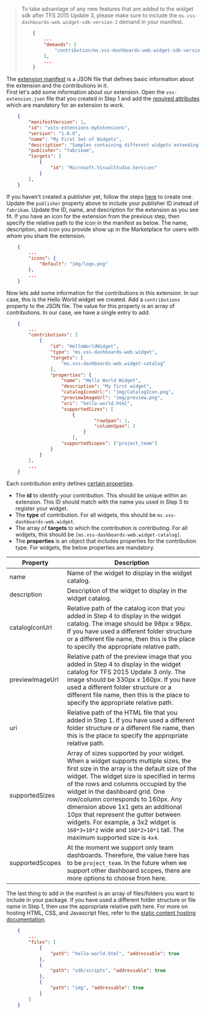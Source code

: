 > To take advantage of any new features that are added to the widget sdk after TFS 2015 Update 3,
> please make sure to include the `ms.vss-dashboards-web.widget-sdk-version-2` demand in your manifest.
> ```json
>     {
>         ...
>         "demands": [
>             "contribution/ms.vss-dashboards-web.widget-sdk-version-2"
>         ],
>         ...
>     }
> ```

The [extension manifest](../../develop/manifest.md) is a JSON file that defines basic information about the extension and the contributions in it.  
First let's add some information about our extension. 
Open the `vss-extension.json` file that you created in Step 1 and add the [required attributes](../../develop/manifest.md#required-attributes) which are mandatory for an extension to work.

```json
	{
		"manifestVersion": 1,
		"id": "vsts-extensions-myExtensions",
		"version": "1.0.0",
		"name": "My First Set of Widgets",
		"description": "Samples containing different widgets extending dashboards",
		"publisher": "fabrikam",
		"targets": [
			{
				"id": "Microsoft.VisualStudio.Services"
			}
		],
	}
```

If you haven't created a publisher yet, follow the steps [here](../../publish/overview.md#create-a-publisher) to create one.
Update the `publisher` property above to include your publisher ID instead of `fabrikam`.
Update the ID, name, and description for the extension as you see fit. 
If you have an icon for the extension from the previous step, then specify the relative path to the icon in the manifest as below.
The name, description, and icon you provide show up in the Marketplace for users with whom you share the extension.

```json
	{
		...
		"icons": {
			"default": "img/logo.png"
		},
		...
	}
```


Now lets add some information for the contributions in this extension. In our case, this is the Hello World widget we created.
Add a `contributions` property to the JSON file. The value for this property is an array of contributions. In our case, we have a single entry to add.


```json
	{
		...
	    "contributions": [
			{
				"id": "HelloWorldWidget",
				"type": "ms.vss-dashboards-web.widget",
				"targets": [
					"ms.vss-dashboards-web.widget-catalog"
				],
				"properties": {
					"name": "Hello World Widget",
					"description": "My first widget",
					"catalogIconUrl:": "img/CatalogIcon.png",
					"previewImageUrl": "img/preview.png",                			
					"uri": "hello-world.html",
					"supportedSizes": [
 						{
                        		"rowSpan": 1,
                        		"columnSpan": 2
                    		}
                		],
					"supportedScopes": ["project_team"]
				}
	        }
		],
		...
    }
```

Each contribution entry defines [certain properties](../../develop/manifest.md#contributions). 

- The **id** to identify your contribution. This should be unique within an extension. This ID should match with the name you used in Step 3 to register your widget.
- The **type** of contribution. For all widgets, this should be `ms.vss-dashboards-web.widget`.
- The array of **targets** to which the contribution is contributing. For all widgets, this should be `[ms.vss-dashboards-web.widget-catalog]`.
- The **properties** is an object that includes properties for the contribution type. For widgets, the below properties are mandatory.

| Property | Description |
| --- | --- |
| name | Name of the widget to display in the widget catalog. |
| description | Description of the widget to display in the widget catalog. |
| catalogIconUrl | Relative path of the catalog icon that you added in Step 4 to display in the widget catalog. The image should be 98px x 98px. If you have used a different folder structure or a different file name, then this is the place to specify the appropriate relative path. |
| previewImageUrl | Relative path of the preview image that you added in Step 4 to display in the widget catalog for TFS 2015 Update 3 only. The image should be 330px x 160px. If you have used a different folder structure or a different file name, then this is the place to specify the appropriate relative path. |
| uri | Relative path of the HTML file that you added in Step 1. If you have used a different folder structure or a different file name, then this is the place to specify the appropriate relative path. |
| supportedSizes | Array of sizes supported by your widget. When a widget supports multiple sizes, the first size in the array is the default size of the widget. The widget size is specified in terms of the rows and columns occupied by the widget in the dashboard grid. One row/column corresponds to 160px. Any dimension above 1x1 gets an additional 10px that represent the gutter between widgets. For example, a 3x2 widget is `160*3+10*2` wide and `160*2+10*1` tall. The maximum supported size is `4x4`. |
| supportedScopes | At the moment we support only team dashboards. Therefore, the value here has to be `project_team`. In the future when we support other dashboard scopes, there are more options to choose from here. |

The last thing to add in the manifest is an array of files/folders you want to include in your package. If you have used a different folder structure or file name in Step 1, then use the appropriate relative path here. 
For more on hosting HTML, CSS, and Javascript files, refer to the [static content hosting documentation](../../develop/static-content.md).

```json
	{
		...
	    "files": [
			{
				"path": "hello-world.html", "addressable": true
			},
			{
				"path": "sdk/scripts", "addressable": true
			},
			{
				"path": "img", "addressable": true
			}
		]
    }
```

